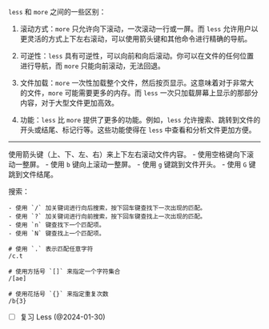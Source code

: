 `less` 和 `more` 之间的一些区别：

1. 滚动方式：`more` 只允许向下滚动，一次滚动一行或一屏。而 `less` 允许用户以更灵活的方式上下左右滚动，可以使用箭头键和其他命令进行精确的导航。
    
2. 可逆性：`less` 具有可逆性，可以向前和向后滚动。你可以在文件的任何位置进行导航，而 `more` 只能向前滚动，无法回退。
    
3. 文件加载：`more` 一次性加载整个文件，然后按页显示。这意味着对于非常大的文件，`more` 可能需要更多的内存。而 `less` 一次只加载屏幕上显示的那部分内容，对于大型文件更加高效。
    
4. 功能：`less` 比 `more` 提供了更多的功能。例如，`less` 允许搜索、跳转到文件的开头或结尾、标记行等。这些功能使得在 `less` 中查看和分析文件更加方便。


---


使用箭头键（上、下、左、右）来上下左右滚动文件内容。
    - 使用空格键向下滚动一整屏。
    - 使用 `b` 键向上滚动一整屏。
    - 使用 `g` 键跳到文件开头。
    - 使用 `G` 键跳到文件结尾。

搜索：
    
    - 使用 `/` 加关键词进行向后搜索，按下回车键查找下一次出现的匹配。
    - 使用 `?` 加关键词进行向前搜索，按下回车键查找上一次出现的匹配。
    - 使用 `n` 键查找下一个匹配项。
    - 使用 `N` 键查找上一个匹配项。

```
# 使用 `.` 表示匹配任意字符
/c.t

# 使用方括号 `[]` 来指定一个字符集合
/[ae]

# 使用花括号 `{}` 来指定重复次数
/b{3}
```


- [ ]  复习 Less (@2024-01-30)